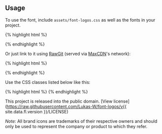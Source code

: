 
## Usage

To use the font, include `assets/font-logos.css` as well as the fonts in your project.

{% highlight html %}
<link href="/assets/stylesheets/font-logos.css" rel="stylesheet">
{% endhighlight %}

Or just link to it using [RawGit](https://rawgit.com/) (served via [MaxCDN](http://www.maxcdn.com)'s network):

{% highlight html %}
<link href="//cdn.rawgit.com/Lukas-W/font-logos/v{{ site.data.fl.version }}/assets/font-logos.css" rel="stylesheet">
{% endhighlight %}

Use the CSS classes listed below like this:

{% highlight html %}
<i class="fl-archlinux"></i>
{% endhighlight %}

This project is released into the public domain. [View license](https://raw.githubusercontent.com/Lukas-W/font-logos/v{{ site.data.fl.version }}/LICENSE)

*Note:* All brand icons are trademarks of their respective owners and should only be used to represent the company or product to which they refer.
